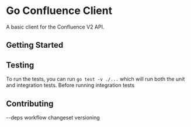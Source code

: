# Go Confluence Client

A basic client for the Confluence V2 API.

## Getting Started

## Testing

To run the tests, you can run `go test -v ./...` which will run both
the unit and integration tests. Before running integration tests

## Contributing

--deps
workflow
changeset
versioning